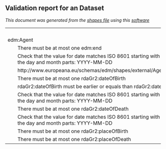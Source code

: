 ## Validation report for an Dataset
_This document was generated from the [shapes file](/shapes-edm/src/main/resources/etc/edm/shapes/external/Agent.ttl) using this [software](/shapes-doc)_

<table><tr><td></td>
<td>perRecord</td><td>total</td></tr><tr><td colspan='3' style=' + css + '>edm:Agent</td>
</tr>
<tr><td style='padding-left:40px'>There must be at most one edm:end</td>
<td align='right'>46</td><td align='right'>46</td></tr>
<tr><td style='padding-left:40px'>Check that the value for date matches ISO 8601 starting with
                    the year and hyphenating the day and month parts: 
                    YYYY-MM-DD</td>
<td align='right'>291</td><td align='right'>296</td></tr>
<tr><td style='padding-left:40px'>http://www.europeana.eu/schemas/edm/shapes/external/Agent/edm_isRelatedTo#type</td>
<td align='right'>6</td><td align='right'>17</td></tr>
<tr><td style='padding-left:40px'>There must be at most one rdaGr2:dateOfBirth</td>
<td align='right'>94</td><td align='right'>94</td></tr>
<tr><td style='padding-left:40px'>rdaGr2:dateOfBirth must be earlier or equals than 
                    rdaGr2:dateOfDeath</td>
<td align='right'>16</td><td align='right'>20</td></tr>
<tr><td style='padding-left:40px'>Check that the value for date matches ISO 8601 starting with
                    the year and hyphenating the day and month parts: 
                    YYYY-MM-DD</td>
<td align='right'>578</td><td align='right'>589</td></tr>
<tr><td style='padding-left:40px'>There must be at most one rdaGr2:dateOfDeath</td>
<td align='right'>46</td><td align='right'>46</td></tr>
<tr><td style='padding-left:40px'>Check that the value for date matches ISO 8601 starting with
                    the year and hyphenating the day and month parts: 
                    YYYY-MM-DD</td>
<td align='right'>291</td><td align='right'>296</td></tr>
<tr><td style='padding-left:40px'>There must be at most one rdaGr2:placeOfBirth</td>
<td align='right'>637</td><td align='right'>637</td></tr>
<tr><td style='padding-left:40px'>There must be at most one rdaGr2:placeOfDeath</td>
<td align='right'>192</td><td align='right'>192</td></tr>
<table>


